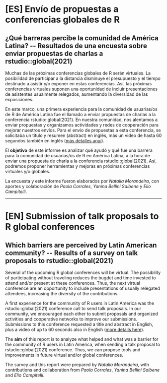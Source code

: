 # [ES] Envío de propuestas a conferencias globales de R
## ¿Qué barreras percibe la comunidad de América Latina? -- Resultados de una encuesta sobre enviar propuestas de charlas a rstudio::global(2021)

Muchas de las próximas conferencias globales de R serán virtuales. La posibilidad de participar a la distancia disminuye el presupuesto y el tiempo destinado a asistir y/o exponer en estas conferencias. Así, las próximas conferencias virtuales suponen una oportunidad de incluir presentaciones de asistentes usualmente relegados, aumentando la diversidad de las exposiciones.

En este marco, una primera experiencia para la comunidad de usuarias/os de R de América Latina fue el llamado a enviar propuestas de charlas a la conferencia rstudio::global(2021). En nuestra comunidad, nos alentamos a enviar propuestas y organizamos actividades y redes de cooperación para mejorar nuestros envíos. Para el  envío de propuestas a esta conferencia, se solicitaba un título y resumen (abstract) en inglés, más un video de hasta 60 segundos también en inglés ([más detalles aquí](https://blog.rstudio.com/2020/07/17/rstudio-global-call-for-talks/)).

El **objetivo** de este informe es analizar qué ayudó y qué fue una barrera para la comunidad de usuarias/os de R en América Latina, a la hora de enviar una propuesta de charla a la conferencia rstudio::global(2021). Así, podremos proponer herramientas y mejoras en próximas conferencias virtuales y/o globales.

La encuesta y este informe fueron elaborados por *Natalia Morandeira*, con aportes y colaboración de *Paola Corrales*, *Yanina Bellini Saibene* y *Elio Campitelli*.


-------------

# [EN] Submission of talk proposals to R global conferences
## Which barriers are perceived by Latin American community? -- Results of a survey on talk proposals to rstudio::global(2021)

Several of the upcoming R global conferences will be virtual. The possibility of participating without traveling reduces the bugdet and time invested to attend and/or present at these conferences. Thus, the next virtual conference are an opportunity to include presentations of usually relegated attendees, increasing the diversity of the contributions.

A first experience for the community of R users in Latin America was the rstudio::global(2021) conference call to send talk proposals. In our community, we encouraged each other to submit proposals and organized activities and cooperative networks to improve our submissions. Submissions to this conference requested a title and abstract in English, plus a video of up to 60 seconds also in English ([more details here](https://blog.rstudio.com/2020/07/17/rstudio-global-call-for-talks/)).

The **aim** of this report is to analyze what helped and what was a barrier for the community of R users in Latin America, when sending a talk proposal to rstudio::global(2021) conference. Thus, we can propose tools and improvements in future virtual and/or global conferences.

The survey and this report were prepared by *Natalia Morandeira*, with contributions and collaboration from *Paola Corrales*, *Yanina Bellini Saibene* and *Elio Campitelli*.
